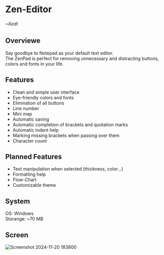 # Zen-Editor
###### ~Xedt
## Overviewe
Say goodbye to Notepad as your default text editor. <br>
The ZenPad is perfect for removing unnecessary and distracting buttons, colors and fonts in your life. <br>

## Features
- Clean and simple user interface
- Eye-friendly colors and fonts
- Elimination of all buttons
- Line number
- Mini map
- Automatic saving
- Automatic completion of brackets and quotation marks
- Automatic indent help
- Marking missing brackets when passing over them
- Character count

## Planned Features
- Text manipulation when selected (thickness, color...)
- Formatting help
- Flow-Chart
- Customizable theme

## System
OS:         Windows <br>
Storange:   ~70 MB

## Screen
![Screenshot 2024-11-20 183800](https://github.com/user-attachments/assets/fd4c962d-4f98-42b4-bb3d-26af0ef5c2e5)

